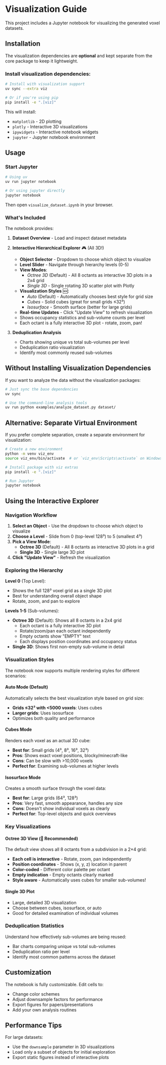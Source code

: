 # Visualization Guide

This project includes a Jupyter notebook for visualizing the generated voxel datasets.

## Installation

The visualization dependencies are **optional** and kept separate from the core package to keep it lightweight.

### Install visualization dependencies:

```bash
# Install with visualization support
uv sync --extra viz

# Or if you're using pip
pip install -e ".[viz]"
```

This will install:
- `matplotlib` - 2D plotting
- `plotly` - Interactive 3D visualizations
- `ipywidgets` - Interactive notebook widgets
- `jupyter` - Jupyter notebook environment

## Usage

### Start Jupyter

```bash
# Using uv
uv run jupyter notebook

# Or using jupyter directly
jupyter notebook
```

Then open `visualize_dataset.ipynb` in your browser.

### What's Included

The notebook provides:

1. **Dataset Overview** - Load and inspect dataset metadata

2. **Interactive Hierarchical Explorer** 🎮 (All 3D!)
   - **Object Selector** - Dropdown to choose which object to visualize
   - **Level Slider** - Navigate through hierarchy levels (0-5)
   - **View Modes**:
     - *Octree 3D* (Default) - All 8 octants as interactive 3D plots in a 2x4 grid
     - *Single 3D* - Single rotating 3D scatter plot with Plotly
   - **Visualization Styles** 🆕:
     - *Auto* (Default) - Automatically chooses best style for grid size
     - *Cubes* - Solid cubes (great for small grids ≤32³)
     - *Isosurface* - Smooth surface (better for large grids)
   - **Real-time Updates** - Click "Update View" to refresh visualization
   - Shows occupancy statistics and sub-volume counts per level
   - Each octant is a fully interactive 3D plot - rotate, zoom, pan!

3. **Deduplication Analysis**
   - Charts showing unique vs total sub-volumes per level
   - Deduplication ratio visualization
   - Identify most commonly reused sub-volumes

## Without Installing Visualization Dependencies

If you want to analyze the data without the visualization packages:

```bash
# Just sync the base dependencies
uv sync

# Use the command-line analysis tools
uv run python examples/analyze_dataset.py dataset/
```

## Alternative: Separate Virtual Environment

If you prefer complete separation, create a separate environment for visualization:

```bash
# Create a new environment
python -m venv viz_env
source viz_env/bin/activate  # or `viz_env\Scripts\activate` on Windows

# Install package with viz extras
pip install -e ".[viz]"

# Run Jupyter
jupyter notebook
```

## Using the Interactive Explorer

### Navigation Workflow

1. **Select an Object** - Use the dropdown to choose which object to visualize
2. **Choose a Level** - Slide from 0 (top-level 128³) to 5 (smallest 4³)
3. **Pick a View Mode**:
   - **Octree 3D** (Default) - All 8 octants as interactive 3D plots in a grid
   - **Single 3D** - Single large 3D plot
4. **Click "Update View"** - Refresh the visualization

### Exploring the Hierarchy

**Level 0** (Top Level):
- Shows the full 128³ voxel grid as a single 3D plot
- Best for understanding overall object shape
- Rotate, zoom, and pan to explore

**Levels 1-5** (Sub-volumes):
- **Octree 3D** (Default): Shows all 8 octants in a 2x4 grid
  - Each octant is a fully interactive 3D plot
  - Rotate/zoom/pan each octant independently
  - Empty octants show "EMPTY" text
  - Each displays position coordinates and occupancy status
- **Single 3D**: Shows first non-empty sub-volume in detail

### Visualization Styles

The notebook now supports multiple rendering styles for different scenarios:

#### Auto Mode (Default)
Automatically selects the best visualization style based on grid size:
- **Grids ≤32³ with <5000 voxels**: Uses cubes
- **Larger grids**: Uses isosurface
- Optimizes both quality and performance

#### Cubes Mode
Renders each voxel as an actual 3D cube:
- **Best for**: Small grids (4³, 8³, 16³, 32³)
- **Pros**: Shows exact voxel positions, blocky/minecraft-like
- **Cons**: Can be slow with >10,000 voxels
- **Perfect for**: Examining sub-volumes at higher levels

#### Isosurface Mode
Creates a smooth surface through the voxel data:
- **Best for**: Large grids (64³, 128³)
- **Pros**: Very fast, smooth appearance, handles any size
- **Cons**: Doesn't show individual voxels as clearly
- **Perfect for**: Top-level objects and quick overviews

### Key Visualizations

#### Octree 3D View (🌟 Recommended)
The default view shows all 8 octants from a subdivision in a 2×4 grid:
- **Each cell is interactive** - Rotate, zoom, pan independently
- **Position coordinates** - Shows (x, y, z) location in parent
- **Color-coded** - Different color palette per octant
- **Empty indication** - Empty octants clearly marked
- **Style aware** - Automatically uses cubes for smaller sub-volumes!

#### Single 3D Plot
- Large, detailed 3D visualization
- Choose between cubes, isosurface, or auto
- Good for detailed examination of individual volumes

### Deduplication Statistics
Understand how effectively sub-volumes are being reused:
- Bar charts comparing unique vs total sub-volumes
- Deduplication ratio per level
- Identify most common patterns across the dataset

## Customization

The notebook is fully customizable. Edit cells to:
- Change color schemes
- Adjust downsample factors for performance
- Export figures for papers/presentations
- Add your own analysis routines

## Performance Tips

For large datasets:
- Use the `downsample` parameter in 3D visualizations
- Load only a subset of objects for initial exploration
- Export static figures instead of interactive plots

